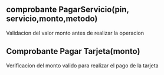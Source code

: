 ## comprobante PagarServicio(pin, servicio,monto,metodo)
Validacion del valor monto antes de realizar la operacion
## Comprobante Pagar Tarjeta(monto)
Verificacion del monto valido para realizar el pago de la tarjeta